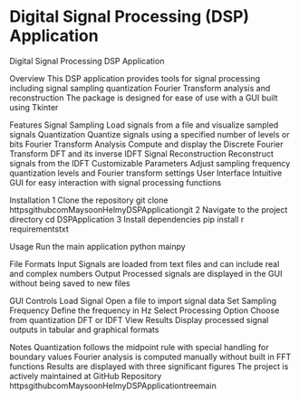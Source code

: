 # Digital Signal Processing (DSP) Application

Digital Signal Processing DSP Application

Overview
This DSP application provides tools for signal processing including signal sampling quantization Fourier Transform analysis and reconstruction The package is designed for ease of use with a GUI built using Tkinter

Features
Signal Sampling Load signals from a file and visualize sampled signals
Quantization Quantize signals using a specified number of levels or bits
Fourier Transform Analysis Compute and display the Discrete Fourier Transform DFT and its inverse IDFT
Signal Reconstruction Reconstruct signals from the IDFT
Customizable Parameters Adjust sampling frequency quantization levels and Fourier transform settings
User Interface Intuitive GUI for easy interaction with signal processing functions

Installation
1 Clone the repository
   git clone httpsgithubcomMaysoonHelmyDSPApplicationgit
2 Navigate to the project directory
   cd DSPApplication
3 Install dependencies
   pip install r requirementstxt

Usage
Run the main application
python mainpy

File Formats
Input Signals are loaded from text files and can include real and complex numbers
Output Processed signals are displayed in the GUI without being saved to new files

GUI Controls
Load Signal Open a file to import signal data
Set Sampling Frequency Define the frequency in Hz
Select Processing Option Choose from quantization DFT or IDFT
View Results Display processed signal outputs in tabular and graphical formats

Notes
Quantization follows the midpoint rule with special handling for boundary values
Fourier analysis is computed manually without built in FFT functions
Results are displayed with three significant figures
The project is actively maintained at GitHub Repository httpsgithubcomMaysoonHelmyDSPApplicationtreemain




